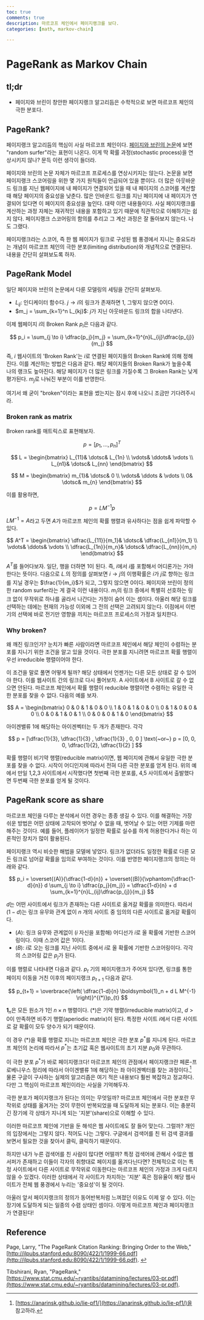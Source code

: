 ```yaml
---
toc: true
comments: true
description: 마르코프 체인에서 페이지랭크를 보다. 
categories: [math, markov-chain]

---
```


#  PageRank as Markov Chain

## tl;dr 

* 페이지와 브린이 창안한 페이지랭크 알고리듬은 수학적으로 보면 마르코프 체인의 극한 분포다. 

## PageRank?

페이지랭크 알고리듬의 핵심이 사실 마르코프 체인이다. <a id = "page-ref">[페이지와 브린의 논문](#page)</a>에 보면 "random surfer"라는 표현이 나온다. 이게 딱 확률 과정(stochastic process)을 연상시키지 않나? 문득 이런 생각이 들더라. 

페이지와 브린의 논문 자체가 마르코프 프로세스를 연상시키지는 않는다. 논문을 보면 페이지랭크 스코어링을 위한 몇 가지 원칙들이 언급되어 있을 뿐이다. 더 많은 아웃바운드 링크를 지닌 웹페이지에 내 페이지가 연결되어 있을 때 내 페이지의 스코어를 계산할 때 해당 페이지의 중요성을 낮춘다. 많은 인바운드 링크를 지닌 페이지에 내 페이지가 연결되어 있다면 이 페이지의 중요성을 높인다. 대략 이런 내용들이다. 사실 페이지랭크를 계산하는 과정 자체는 재귀적인 내용을 포함하고 있기 때문에 직관적으로 이해하기는 쉽지 않다. 페이지랭크 스코어링의 함의를 추리고 그 계산 과정은 잘 돌아보지 않는다. 나도 그랬다. 

페이지랭크라는 스코어, 즉 한 웹 페이지가 링크로 구성된 웹 풍경에서 지니는 중요도라는 개념이 마르코프 체인의 극한 분포(limiting distribution)와 개념적으로 연결된다. 내용을 간단히 살펴보도록 하자. 

## PageRank Model 

일단 페이지와 브린의 논문에서 다룬 모델링의 세팅을 간단히 살펴보자. 

* $L_{ij}$: 인디케이터 함수다. $j \to i$의 링크가 존재하면 1, 그렇지 않으면 0이다. 
* $m_j = \sum_{k=1}^n L_{kj}$: $j$가 지닌 아웃바운드 링크의 합을 나타낸다. 

이제 웹페이지 $i$의 Broken Rank $p_i$은 다음과 같다. 

$$
p_i = \sum_{j \to i} \dfrac{p_j}{m_j} = \sum_{k=1}^{n}L_{ij}\dfrac{p_{j}}{m_j}
$$

즉, $i$ 웹사이트의 'Broken Rank'는 $i$로 연결된 페이지들의 Broken Rank에 의해 정해진다. 이를 계산하는 방법은 다음과 같다. 해당 페이지들의 Broken Rank가 높을수록 나의 랭크도 높아진다. 해당 페이지가 더 많은 링크를 가질수록 그 Broken Rank는 낮게 평가된다. $m_j$로 나눠진 부분이 이를 반영한다. 

여기서 왜 굳이 "broken"이라는 표현을 썼는지는 잠시 후에 나오니 조금만 기다려주시라.

### Broken rank as matrix 

Broken rank를 매트릭스로 표현해보자. 

$$
p = [p_1, \dotsc, p_n]^T
$$

$$
L = 
\begin{bmatrix}
L_{11}& \dotsc& L_{1n} \\
\vdots& \ddots& \vdots \\
L_{n1}& \dotsc& L_{nn}
\end{bmatrix}
$$

$$
M = 
\begin{bmatrix}
m_{1}& \dotsc& 0 \\
\vdots& \ddots & \vdots \\
0& \dotsc& m_{n}
\end{bmatrix}
$$

이를 활용하면, 

$$
p = LM^{-1} p 
$$

$LM^{-1} = A$라고 두면 $A$가 마르코프 체인의 확률 행렬과 유사하다는 점을 쉽게 파악할 수 있다.  

$$
A^T = 
\begin{bmatrix}
\dfrac{L_{11}}{m_1}& \dotsc& \dfrac{L_{n1}}{m_1} \\
\vdots& \ddots& \vdots \\
\dfrac{L_{1n}}{m_n}& \dotsc& \dfrac{L_{nn}}{m_n}
\end{bmatrix}
$$

$A^T$를 들어다보자. 일단, 행을 더하면 1이 된다. 즉, $i$에서 $i$를 포함해서 어디론가는 가야 한다는 뜻이다. 다음으로 $L_\cdot$의 정의를 살펴보면 $i \to j$의 이행확률은 $i$가 $j$로 향하는 링크를 지닐 경우는 $\frac{1}{m_i}$가 되고, 그렇지 않으면 0이다. 페이지와 브린이 정의한 random surfer라는 게 결국 이런 내용이다. $m_i$의 링크 중에서 특별히 선호하는 링크 없이 무작위로 하나를 골라서 나간다는 가정이 숨어 이는 셈이다.  아울러 해당 링크를 선택하는 데에는 현재의 가능성 이외에 그 전의 선택은 고려되지 않는다. 이점에서 이번 기의 선택에 바로 전기만 영향을 끼치는 마르코프 프로세스의 가정과 일치한다.  

### Why broken? 

왜 깨진 링크인가? 눈치가 빠른 사람이라면 마르코프 체인에서 해당 체인이 수렴하는 분포를 지니기 위한 조건을 알고 있을 것이다. 극한 분포를 지니려면 마르코프 확률 행렬이 우선 irreducible 행렬이어야 한다. 

이 조건을 말로 풀면 어떻게 될까? 해당 상태에서 언젠가는 다른 모든 상태로 갈 수 있어야 한다. 이를 웹사이트 간의 링크로 다시 풀어보자.  A 사이트에서 B 사이트로 갈 수 없으면 안된다. 마르코프 체인에서 확률 행렬이 reducible 행렬이면 수렴하는 유일한 극한 분포를 찾을 수 없다.  다음의 예를 보자. 

$$
A = 
\begin{bmatrix}
0 & 0 & 1 & 0 & 0  \\
1 & 0 & 1 & 0 & 0 \\
0 & 1 & 0 & 0 & 0 \\
0 & 0 & 1 & 0 & 1 \\
0 & 0 & 0 & 1 & 0
\end{bmatrix}
$$

아이겐밸류 1에 해당하는 아이겐벡터는 두 개가 존재한다. 각각 

$$
p = [\dfrac{1}{3}, \dfrac{1}{3} , \dfrac{1}{3} , 0, 0 ] \text{~or~} p = [0, 0, 0, \dfrac{1}{2}, \dfrac{1}{2} ] 
$$

확률 행렬이 비기약 행렬(reducible matrix)이면, 웹 페이지에 관해서 유일한 극한 분포를 찾을 수 없다. 시작이 어디인지에 따라서 전혀 다른 극한 분포를 얻게 된다. 위의 예에서 만일 1,2,3 사이트에서 시작했다면 첫번째 극한 분포를, 4,5 사이트에서 출발했다면 두번째 극한 분포를 얻게 될 것이다. 

## PageRank score as share 

마르코프 체인을 다루는 분석에서 이런 경우는 종종 생길 수 있다. 이를 해결하는 가장 쉬운 방법은 어떤 상태에 고착되어 벗어날 수 없을 때, 벗어날 수 있는 어떤 기제를 마련해주는 것이다. 예를 들어, 플레이어가 일정한 확률로 실수를 하게 허용한다거나 하는 이론적인 장치가 많이 활용된다. 

페이지랭크 역시 비슷한 해법을 모델에 넣었다. 링크가 없더라도 일정한 확률로 다른 모든 링크로 넘어갈 확률을 임의로 부여하는 것이다. 이를 반영한 페이지랭크의 정의는 아래와 같다. 

$$
p_i = \overset{(A)}{\dfrac{1-d}{n}} + \overset{(B)}{\vphantom{\dfrac{1-d}{n}} d \sum_{j \to i} \dfrac{p_j}{m_j}} =  \dfrac{1-d}{n}  + d \sum_{k=1}^{n}L_{ij}\dfrac{p_{j}}{m_j}
$$ 

$d$는 어떤 사이트에서 링크가 존재하는 다른 사이트로 옮겨갈 확률을 의미한다. 따라서 $(1-d)$는 링크 유무와 관계 없이 $n$ 개의 사이트 중 임의의 다른 사이트로 옮겨갈 확률이다. 

- $(A)$: 링크 유무와 관계없이 ($i$ 자신을 포함해) 어디선가 $i$로 올 확률에 기반한 스코어링이다. 이때 스코어 값은 1이다. 
- $(B)$:  $i$로 오는 링크를 지닌 사이트 중에서 $i$로 올 확률에 기반한 스코어링이다. 각각의 스코어링 값은 $p_j$가 된다. 

이를 행렬로 나타내면 다음과 같다. $p_t$ 기의 페이지랭크가 주어져 있다면, 링크를 통한 페이지 이동을 거친 이후의 페이지랭크 $p_{t+1}$ 다음과 같다. 

$$
p_{t+1} = \overbrace{\left( \dfrac{1-d}{n} \boldsymbol{1}_n + d L M^{-1} \right)}^{(*)}p_{t}
$$ 

$\boldsymbol{1}_n$은 모든 원소가 1인 $n \times n$ 행렬이다. $(*)$은 기약 행렬(irreducible matrix)이고, $d>0$이 만족하면 비주기 행렬(aperiodic matrix)이 된다. 특정한 사이트 $i$에서 다른 사이트로 갈 확률이 모두 양수가 되기 때문이다. 

이 경우 $(*)$을 확률 행렬로 지니는 마르코프 체인은 극한 분포 $p^*$를 지니게 된다. 마르코프 체인의 논리에 따라서 $p^*$는 초기값 혹은 웹사이트의 초기 지분 $p_0$와 무관하다. 

이 극한 분포 $p^*$가 바로 페이지랭크다! 마르코프 체인의 관점에서 페이지랭크란 페론-프로베니우스 정리에 따라서 아이겐밸류 $1$에 해당하는 좌 아이겐벡터를 찾는 과정이다.[^1] 물론 구글이 구사하는 실제의 알고리즘은 여기 적은 내용보다 훨씬 복잡하고 정교하다. 다만 그 핵심이 마르코프 체인이라는 사실을 기억해두자. 

[^1]: [https://anarinsk.github.io/lie-pf1/](https://anarinsk.github.io/lie-pf1/)을 참고하라. 

극한 분포가 페이지랭크가 된다는 의미는 무엇일까? 마르코프 체인에서 극한 분포란 무작위로 상태를 옮겨가는 것이 무한이 반복되었을 때 도달하게 되는 분포다. 이는 충분히 긴 장기에 각 상태가 지니게 되는 '지분'(share)으로 이해할 수 있다. 

이러한 마르코프 체인에 기반을 둔 해석은 웹 사이트에도 잘 들어 맞는다. 그럴까? 개인의 입장에서는 그렇지 않다. 적어도 나는 그렇다. 구글에서 검색어를 친 뒤 검색 결과를 보면서 필요한 것을 찾아서 클릭, 클릭하기 때문이다. 

하지만 내가 누른 검색어를 친 사람이 많다면 어떨까? 특정 검색어에 관해서 수많은 웹 서퍼가 존재하고 이들이 각자의 취향대로 페이지를 옮겨다닌다면?  전체적으로 이는 특정 사이트에서 다른 사이트로 무작위로 이동한다는 마르코프 체인의 가정과 크게 다르지 않을 수 있겠다. 이러한 상태에서 각 사이트가 차지하는 '지분' 혹은 점유율이 해당 웹사이트가 전체 웹 풍경에서 누리는 '중요성'이 될 것이다. 

아울러 앞서 페이지랭크의 정의가 동어반복처럼 느껴졌던 이유도 이제 알 수 있다. 이는 장기에 도달하게 되는 일종의 수렴 상태인 셈이다. 이렇게 마르코프 체인과 페이지랭크가 연결된다!  

## Reference 

<a id="page">Page, Larry</a>, "The PageRank Citation Ranking: Bringing Order to the Web," [http://ilpubs.stanford.edu:8090/422/1/1999-66.pdf](http://ilpubs.stanford.edu:8090/422/1/1999-66.pdf). [↩︎](#page-ref)

Tibshirani, Ryan, "PageRank,"  
[https://www.stat.cmu.edu/~ryantibs/datamining/lectures/03-pr.pdf](https://www.stat.cmu.edu/~ryantibs/datamining/lectures/03-pr.pdf).

<!--stackedit_data:
eyJoaXN0b3J5IjpbMTU5MDYwMzI2NCwtODY4NTkxMTIyLC0yMT
I5ODM3MDgxXX0=
-->